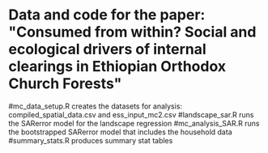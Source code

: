 # Data and code for the paper: "Consumed from within? Social and ecological drivers of internal clearings in Ethiopian Orthodox Church Forests"
#mc_data_setup.R creates the datasets for analysis: compiled_spatial_data.csv and ess_input_mc2.csv
#landscape_sar.R runs the SARerror model for the landscape regression
#mc_analysis_SAR.R runs the bootstrapped SARerror model that includes the household data
#summary_stats.R produces summary stat tables
